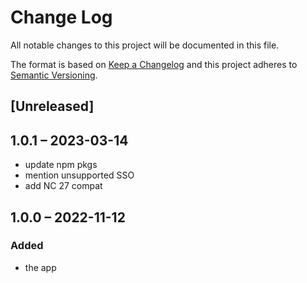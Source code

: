 # Change Log
All notable changes to this project will be documented in this file.

The format is based on [Keep a Changelog](http://keepachangelog.com/)
and this project adheres to [Semantic Versioning](http://semver.org/).

## [Unreleased]

## 1.0.1 – 2023-03-14
* update npm pkgs
* mention unsupported SSO
* add NC 27 compat

## 1.0.0 – 2022-11-12
### Added
* the app
